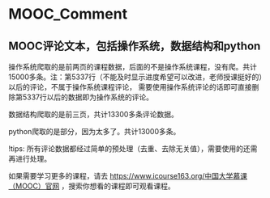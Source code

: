 # MOOC_Comment
## MOOC评论文本，包括**操作系统**，**数据结构**和**python**

操作系统爬取的是前两页的课程数据，后面的不是操作系统课程，没有爬。共计15000多条。注：第5337行（不能及时显示进度希望可以改进，老师授课挺好的）以后的评论，不属于操作系统课程评论，
需要使用操作系统评论的话即可直接删除第5337行以后的数据即为操作系统的评论。

数据结构爬取的是前三页，共计13300多条评论数据。

python爬取的是部分，因为太多了。共计13000多条。

!tips: 所有评论数据都经过简单的预处理（去重、去除无关值），需要使用的还需再进行处理。

如果需要学习更多的课程，请去 https://www.icourse163.org/中国大学慕课（MOOC）官网 ，搜索你想看的课程即可观看课程。

